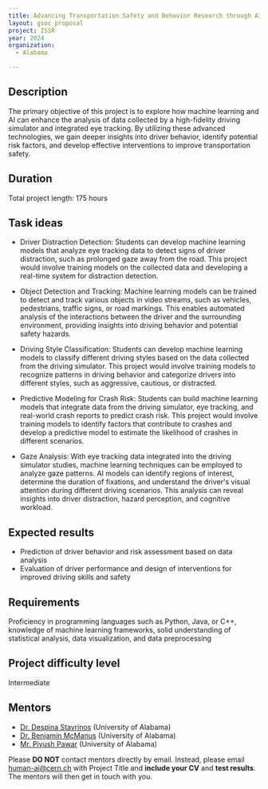 ```yaml
---
title: Advancing Transportation Safety and Behavior Research through AI
layout: gsoc_proposal
project: ISSR
year: 2024
organization:
  - Alabama

---
```


## Description

The primary objective of this project is to explore how machine learning and AI can enhance the analysis of data collected by a high-fidelity driving simulator and integrated eye tracking. By utilizing these advanced technologies, we gain deeper insights into driver behavior, identify potential risk factors, and develop effective interventions to improve transportation safety.

## Duration

Total project length: 175 hours

## Task ideas

 * Driver Distraction Detection: Students can develop machine learning models that analyze eye tracking data to detect signs of driver distraction, such as prolonged gaze away from the road. This project would involve training models on the collected data and developing a real-time system for distraction detection.

 * Object Detection and Tracking: Machine learning models can be trained to detect and track various objects in video streams, such as vehicles, pedestrians, traffic signs, or road markings. This enables automated analysis of the interactions between the driver and the surrounding environment, providing insights into driving behavior and potential safety hazards.

 * Driving Style Classification: Students can develop machine learning models to classify different driving styles based on the data collected from the driving simulator. This project would involve training models to recognize patterns in driving behavior and categorize drivers into different styles, such as aggressive, cautious, or distracted.

 * Predictive Modeling for Crash Risk: Students can build machine learning models that integrate data from the driving simulator, eye tracking, and real-world crash reports to predict crash risk. This project would involve training models to identify factors that contribute to crashes and develop a predictive model to estimate the likelihood of crashes in different scenarios.

 * Gaze Analysis: With eye tracking data integrated into the driving simulator studies, machine learning techniques can be employed to analyze gaze patterns. AI models can identify regions of interest, determine the duration of fixations, and understand the driver's visual attention during different driving scenarios. This analysis can reveal insights into driver distraction, hazard perception, and cognitive workload.


## Expected results
 * Prediction of driver behavior and risk assessment based on data analysis
 * Evaluation of driver performance and design of interventions for improved driving skills and safety


## Requirements
Proficiency in programming languages such as Python, Java, or C++, knowledge of machine learning frameworks, solid understanding of statistical analysis, data visualization, and data preprocessing

## Project difficulty level
Intermediate

## Mentors
  * [Dr. Despina Stavrinos](mailto:human-ai@cern.ch) (University of Alabama)
  * [Dr. Benjamin McManus](mailto:human-ai@cern.ch) (University of Alabama)
  * [Mr. Piyush Pawar](mailto:human-ai@cern.ch) (University of Alabama)






Please **DO NOT** contact mentors directly by email. Instead, please email [human-ai@cern.ch](mailto:human-ai@cern.ch) with Project Title and **include your CV** and **test results**. The mentors will then get in touch with you.


